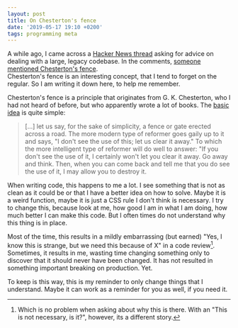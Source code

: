 ```yaml
---
layout: post
title: On Chesterton's fence
date: '2019-05-17 19:10 +0200'
tags: programming meta
---
```


A while ago, I came across a [Hacker News thread](https://news.ycombinator.com/item?id=19254008) asking for advice on dealing with a large, legacy codebase. In the comments, [someone mentioned Chesterton's fence](https://news.ycombinator.com/item?id=19268448).  
Chesterton's fence is an interesting concept, that I tend to forget on the regular. So I am writing it down here, to help me remember.

Chesterton's fence is a principle that originates from G. K. Chesterton, who I had not heard of before, but who apparently wrote a lot of books. The [basic idea](https://en.wikipedia.org/wiki/Wikipedia:Chesterton%27s_fence) is quite simple:

> [...] let us say, for the sake of simplicity, a fence or gate erected across a road. The more modern type of reformer goes gaily up to it and says, "I don't see the use of this; let us clear it away." To which the more intelligent type of reformer will do well to answer: "If you don't see the use of it, I certainly won't let you clear it away. Go away and think. Then, when you can come back and tell me that you do see the use of it, I may allow you to destroy it.

When writing code, this happens to me a lot. I see something that is not as clean as it could be or that I have a better idea on how to solve. Maybe it is a weird function, maybe it is just a CSS rule I don't think is necessary. I try to change this, because look at me, how good I am in what I am doing, how much better I can make this code. But I often times do not understand why this thing is in place.

Most of the time, this results in a mildly embarrassing (but earned) "Yes, I know this is strange, but we need this because of X" in a code review[^1]. Sometimes, it results in me, wasting time changing something only to discover that it should never have been changed. It has not resulted in something important breaking on production. Yet.

To keep is this way, this is my reminder to only change things that I understand. Maybe it can work as a reminder for you as well, if you need it.

[^1]: Which is no problem when asking about why this is there. With an "This is not necessary, is it?", however, its a different story.
